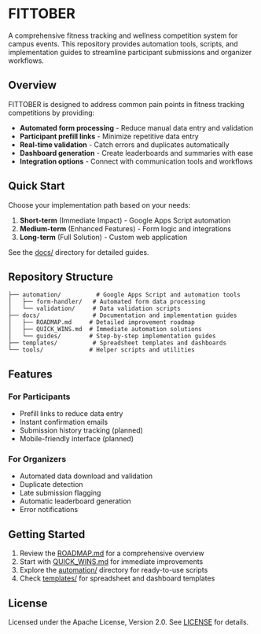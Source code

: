 # FITTOBER

A comprehensive fitness tracking and wellness competition system for campus events. This repository provides automation tools, scripts, and implementation guides to streamline participant submissions and organizer workflows.

## Overview

FITTOBER is designed to address common pain points in fitness tracking competitions by providing:
- **Automated form processing** - Reduce manual data entry and validation
- **Participant prefill links** - Minimize repetitive data entry
- **Real-time validation** - Catch errors and duplicates automatically
- **Dashboard generation** - Create leaderboards and summaries with ease
- **Integration options** - Connect with communication tools and workflows

## Quick Start

Choose your implementation path based on your needs:

1. **Short-term** (Immediate Impact) - Google Apps Script automation
2. **Medium-term** (Enhanced Features) - Form logic and integrations
3. **Long-term** (Full Solution) - Custom web application

See the [docs/](docs/) directory for detailed guides.

## Repository Structure

```
├── automation/          # Google Apps Script and automation tools
│   ├── form-handler/   # Automated form data processing
│   └── validation/     # Data validation scripts
├── docs/               # Documentation and implementation guides
│   ├── ROADMAP.md     # Detailed improvement roadmap
│   ├── QUICK_WINS.md  # Immediate automation solutions
│   └── guides/        # Step-by-step implementation guides
├── templates/          # Spreadsheet templates and dashboards
└── tools/             # Helper scripts and utilities
```

## Features

### For Participants
- Prefill links to reduce data entry
- Instant confirmation emails
- Submission history tracking (planned)
- Mobile-friendly interface (planned)

### For Organizers
- Automated data download and validation
- Duplicate detection
- Late submission flagging
- Automatic leaderboard generation
- Error notifications

## Getting Started

1. Review the [ROADMAP.md](docs/ROADMAP.md) for a comprehensive overview
2. Start with [QUICK_WINS.md](docs/QUICK_WINS.md) for immediate improvements
3. Explore the [automation/](automation/) directory for ready-to-use scripts
4. Check [templates/](templates/) for spreadsheet and dashboard templates

## License

Licensed under the Apache License, Version 2.0. See [LICENSE](LICENSE) for details.
